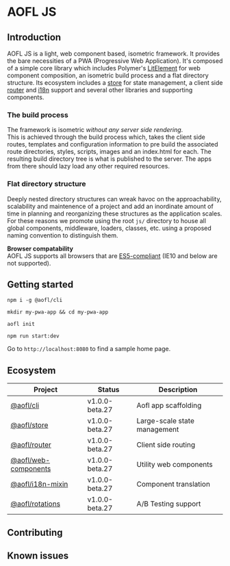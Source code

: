 # AOFL JS

## Introduction
AOFL JS is a light, web component based, isometric framework. It provides the bare necessities of a PWA (Progressive Web Application). It's composed of a simple core library which includes Polymer's [LitElement](https://github.com/Polymer/lit-element) for web component composition, an isometric build process and a flat directory structure. Its ecosystem includes a [store](https://www.npmjs.com/package/@aofl/store) for state management, a client side [router](https://www.npmjs.com/package/@aofl/router) and [i18n](https://www.npmjs.com/package/@aofl/i18n-mixin) support and several other libraries and supporting components.


### The build process
The framework is isometric _without any server side rendering_.<br />
This is achieved through the build process which, takes the client side routes, templates and configuration information to pre build the associated route directories, styles, scripts, images and an index.html for each. The resulting build directory tree is what is published to the server. The apps from there should lazy load any other required resources.

### Flat directory structure
Deeply nested directory structures can wreak havoc on the approachability, scalability and maintenence of a project and add an inordinate amount of time in planning and reorganizing these structures as the application scales. For these reasons we promote using the root `js/` directory to house all global components, middleware, loaders, classes, etc. using a proposed naming convention to distinguish them.

__Browser compatability__<br />
AOFL JS supports all browsers that are [ES5-compliant](http://kangax.github.io/compat-table/es5/) (IE10 and below are not supported).


## Getting started

`npm i -g @aofl/cli`

`mkdir my-pwa-app && cd my-pwa-app`

`aofl init`

`npm run start:dev`

Go to `http://localhost:8080` to find a sample home page.


## Ecosystem
| Project | Status | Description |
|---------|--------|-------------|
| [@aofl/cli]            | v1.0.0-beta.27  | Aofl app scaffolding |
| [@aofl/store]          | v1.0.0-beta.27 | Large-scale state management |
| [@aofl/router]         | v1.0.0-beta.27 | Client side routing |
| [@aofl/web-components] | v1.0.0-beta.27 | Utility web components |
| [@aofl/i18n-mixin]     | v1.0.0-beta.27 | Component translation |
| [@aofl/rotations]      | v1.0.0-beta.27 | A/B Testing support |

[@aofl/cli]: https://www.npmjs.com/package/@aofl/aofljs-cli
[@aofl/store]: https://www.npmjs.com/package/@aofl/store
[@aofl/router]: https://www.npmjs.com/package/@aofl/router
[@aofl/web-components]: https://www.npmjs.com/package/@aofl/web-components
[@aofl/i18n-mixin]: https://www.npmjs.com/package/@aofl/i18n-mixin
[@aofl/rotations]: https://www.npmjs.com/package/@aofl/rotations

## Contributing

## Known issues

